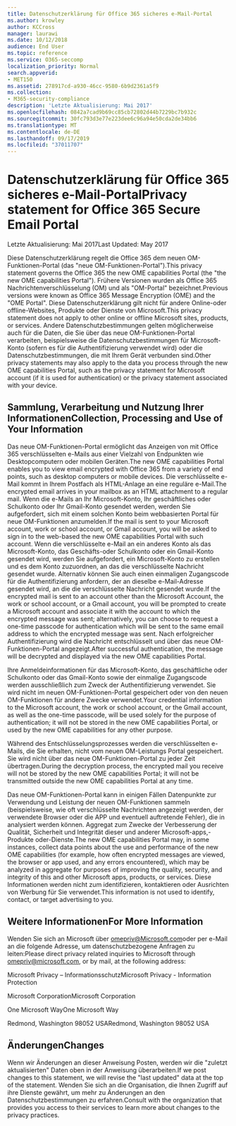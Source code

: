 ```yaml
---
title: Datenschutzerklärung für Office 365 sicheres e-Mail-Portal
ms.author: krowley
author: KCCross
manager: laurawi
ms.date: 10/12/2018
audience: End User
ms.topic: reference
ms.service: O365-seccomp
localization_priority: Normal
search.appverid:
- MET150
ms.assetid: 278917cd-a930-46cc-9580-6b9d2361a5f9
ms.collection:
- M365-security-compliance
description: 'Letzte Aktualisierung: Mai 2017'
ms.openlocfilehash: 0842a7cad9b69cc85cb72802d44b7229bc7b932c
ms.sourcegitcommit: 30fc793d3e77e223dee6c96a94e50cda2de34bb6
ms.translationtype: MT
ms.contentlocale: de-DE
ms.lasthandoff: 09/17/2019
ms.locfileid: "37011707"
---
```

# <a name="privacy-statement-for-office-365-secure-email-portal"></a><span data-ttu-id="10372-103">Datenschutzerklärung für Office 365 sicheres e-Mail-Portal</span><span class="sxs-lookup"><span data-stu-id="10372-103">Privacy statement for Office 365 Secure Email Portal</span></span>

<span data-ttu-id="10372-104">Letzte Aktualisierung: Mai 2017</span><span class="sxs-lookup"><span data-stu-id="10372-104">Last Updated: May 2017</span></span>
  
<span data-ttu-id="10372-105">Diese Datenschutzerklärung regelt die Office 365 dem neuen OM-Funktionen-Portal (das "neue OM-Funktionen-Portal").</span><span class="sxs-lookup"><span data-stu-id="10372-105">This privacy statement governs the Office 365 the new OME capabilities Portal (the "the new OME capabilities Portal").</span></span> <span data-ttu-id="10372-106">Frühere Versionen wurden als Office 365 Nachrichtenverschlüsselung (OM) und als "OM-Portal" bezeichnet.</span><span class="sxs-lookup"><span data-stu-id="10372-106">Previous versions were known as Office 365 Message Encryption (OME) and the "OME Portal".</span></span> <span data-ttu-id="10372-107">Diese Datenschutzerklärung gilt nicht für andere Online-oder offline-Websites, Produkte oder Dienste von Microsoft.</span><span class="sxs-lookup"><span data-stu-id="10372-107">This privacy statement does not apply to other online or offline Microsoft sites, products, or services.</span></span> <span data-ttu-id="10372-108">Andere Datenschutzbestimmungen gelten möglicherweise auch für die Daten, die Sie über das neue OM-Funktionen-Portal verarbeiten, beispielsweise die Datenschutzbestimmungen für Microsoft-Konto (sofern es für die Authentifizierung verwendet wird) oder die Datenschutzbestimmungen, die mit Ihrem Gerät verbunden sind.</span><span class="sxs-lookup"><span data-stu-id="10372-108">Other privacy statements may also apply to the data you process through the new OME capabilities Portal, such as the privacy statement for Microsoft account (if it is used for authentication) or the privacy statement associated with your device.</span></span>
  
## <a name="collection-processing-and-use-of-your-information"></a><span data-ttu-id="10372-109">Sammlung, Verarbeitung und Nutzung Ihrer Informationen</span><span class="sxs-lookup"><span data-stu-id="10372-109">Collection, Processing and Use of Your Information</span></span>

<span data-ttu-id="10372-110">Das neue OM-Funktionen-Portal ermöglicht das Anzeigen von mit Office 365 verschlüsselten e-Mails aus einer Vielzahl von Endpunkten wie Desktopcomputern oder mobilen Geräten.</span><span class="sxs-lookup"><span data-stu-id="10372-110">The new OME capabilities Portal enables you to view email encrypted with Office 365 from a variety of end points, such as desktop computers or mobile devices.</span></span> <span data-ttu-id="10372-111">Die verschlüsselte e-Mail kommt in Ihrem Postfach als HTML-Anlage an eine reguläre e-Mail.</span><span class="sxs-lookup"><span data-stu-id="10372-111">The encrypted email arrives in your mailbox as an HTML attachment to a regular mail.</span></span> <span data-ttu-id="10372-112">Wenn die e-Mails an Ihr Microsoft-Konto, Ihr geschäftliches oder Schulkonto oder Ihr Gmail-Konto gesendet werden, werden Sie aufgefordert, sich mit einem solchen Konto beim webbasierten Portal für neue OM-Funktionen anzumelden.</span><span class="sxs-lookup"><span data-stu-id="10372-112">If the mail is sent to your Microsoft account, work or school account, or Gmail account, you will be asked to sign in to the web-based the new OME capabilities Portal with such account.</span></span> <span data-ttu-id="10372-113">Wenn die verschlüsselte e-Mail an ein anderes Konto als das Microsoft-Konto, das Geschäfts-oder Schulkonto oder ein Gmail-Konto gesendet wird, werden Sie aufgefordert, ein Microsoft-Konto zu erstellen und es dem Konto zuzuordnen, an das die verschlüsselte Nachricht gesendet wurde. Alternativ können Sie auch einen einmaligen Zugangscode für die Authentifizierung anfordern, der an dieselbe e-Mail-Adresse gesendet wird, an die die verschlüsselte Nachricht gesendet wurde.</span><span class="sxs-lookup"><span data-stu-id="10372-113">If the encrypted mail is sent to an account other than the Microsoft Account, the work or school account, or a Gmail account, you will be prompted to create a Microsoft account and associate it with the account to which the encrypted message was sent; alternatively, you can choose to request a one-time passcode for authentication which will be sent to the same email address to which the encrypted message was sent.</span></span> <span data-ttu-id="10372-114">Nach erfolgreicher Authentifizierung wird die Nachricht entschlüsselt und über das neue OM-Funktionen-Portal angezeigt.</span><span class="sxs-lookup"><span data-stu-id="10372-114">After successful authentication, the message will be decrypted and displayed via the new OME capabilities Portal.</span></span>
  
<span data-ttu-id="10372-115">Ihre Anmeldeinformationen für das Microsoft-Konto, das geschäftliche oder Schulkonto oder das Gmail-Konto sowie der einmalige Zugangscode werden ausschließlich zum Zweck der Authentifizierung verwendet. Sie wird nicht im neuen OM-Funktionen-Portal gespeichert oder von den neuen OM-Funktionen für andere Zwecke verwendet.</span><span class="sxs-lookup"><span data-stu-id="10372-115">Your credential information to the Microsoft account, the work or school account, or the Gmail account, as well as the one-time passcode, will be used solely for the purpose of authentication; it will not be stored in the new OME capabilities Portal, or used by the new OME capabilities for any other purpose.</span></span>
  
<span data-ttu-id="10372-116">Während des Entschlüsselungsprozesses werden die verschlüsselten e-Mails, die Sie erhalten, nicht vom neuen OM-Leistungs Portal gespeichert. Sie wird nicht über das neue OM-Funktionen-Portal zu jeder Zeit übertragen.</span><span class="sxs-lookup"><span data-stu-id="10372-116">During the decryption process, the encrypted mail you receive will not be stored by the new OME capabilities Portal; it will not be transmitted outside the new OME capabilities Portal at any time.</span></span>
  
<span data-ttu-id="10372-117">Das neue OM-Funktionen-Portal kann in einigen Fällen Datenpunkte zur Verwendung und Leistung der neuen OM-Funktionen sammeln (beispielsweise, wie oft verschlüsselte Nachrichten angezeigt werden, der verwendete Browser oder die APP und eventuell auftretende Fehler), die in analysiert werden können. Aggregat zum Zwecke der Verbesserung der Qualität, Sicherheit und Integrität dieser und anderer Microsoft-apps,-Produkte oder-Dienste.</span><span class="sxs-lookup"><span data-stu-id="10372-117">The new OME capabilities Portal may, in some instances, collect data points about the use and performance of the new OME capabilities (for example, how often encrypted messages are viewed, the browser or app used, and any errors encountered), which may be analyzed in aggregate for purposes of improving the quality, security, and integrity of this and other Microsoft apps, products, or services.</span></span> <span data-ttu-id="10372-118">Diese Informationen werden nicht zum identifizieren, kontaktieren oder Ausrichten von Werbung für Sie verwendet.</span><span class="sxs-lookup"><span data-stu-id="10372-118">This information is not used to identify, contact, or target advertising to you.</span></span>
  
## <a name="for-more-information"></a><span data-ttu-id="10372-119">Weitere Informationen</span><span class="sxs-lookup"><span data-stu-id="10372-119">For More Information</span></span>

<span data-ttu-id="10372-120">Wenden Sie sich an Microsoft über [omepriv@Microsoft.com](mailto:omepriv@microsoft.com)oder per e-Mail an die folgende Adresse, um datenschutzbezogene Anfragen zu leiten:</span><span class="sxs-lookup"><span data-stu-id="10372-120">Please direct privacy related inquiries to Microsoft through [omepriv@microsoft.com](mailto:omepriv@microsoft.com), or by mail, at the following address:</span></span>
  
<span data-ttu-id="10372-121">Microsoft Privacy – Informationsschutz</span><span class="sxs-lookup"><span data-stu-id="10372-121">Microsoft Privacy - Information Protection</span></span>
  
<span data-ttu-id="10372-122">Microsoft Corporation</span><span class="sxs-lookup"><span data-stu-id="10372-122">Microsoft Corporation</span></span>
  
<span data-ttu-id="10372-123">One Microsoft Way</span><span class="sxs-lookup"><span data-stu-id="10372-123">One Microsoft Way</span></span>
  
<span data-ttu-id="10372-124">Redmond, Washington 98052 USA</span><span class="sxs-lookup"><span data-stu-id="10372-124">Redmond, Washington 98052 USA</span></span>
  
## <a name="changes"></a><span data-ttu-id="10372-125">Änderungen</span><span class="sxs-lookup"><span data-stu-id="10372-125">Changes</span></span>

<span data-ttu-id="10372-126">Wenn wir Änderungen an dieser Anweisung Posten, werden wir die "zuletzt aktualisierten" Daten oben in der Anweisung überarbeiten.</span><span class="sxs-lookup"><span data-stu-id="10372-126">If we post changes to this statement, we will revise the "last updated" data at the top of the statement.</span></span> <span data-ttu-id="10372-127">Wenden Sie sich an die Organisation, die Ihnen Zugriff auf ihre Dienste gewährt, um mehr zu Änderungen an den Datenschutzbestimmungen zu erfahren.</span><span class="sxs-lookup"><span data-stu-id="10372-127">Consult with the organization that provides you access to their services to learn more about changes to the privacy practices.</span></span>
  

